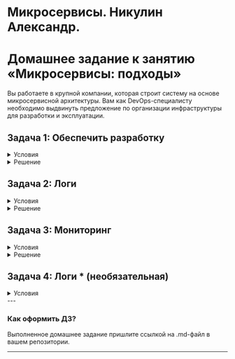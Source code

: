 # Микросервисы. Никулин Александр. 
# Домашнее задание к занятию «Микросервисы: подходы»

Вы работаете в крупной компании, которая строит систему на основе микросервисной архитектуры.
Вам как DevOps-специалисту необходимо выдвинуть предложение по организации инфраструктуры для разработки и эксплуатации.

## Задача 1: Обеспечить разработку
<details>
  <summary>Условия</summary>

  Предложите решение для обеспечения процесса разработки: хранение исходного кода, непрерывная интеграция и непрерывная поставка. 
  Решение может состоять из одного или нескольких программных продуктов и должно описывать способы и принципы их взаимодействия.

  Решение должно соответствовать следующим требованиям:
  - облачная система;
  - система контроля версий Git;
  - репозиторий на каждый сервис;
  - запуск сборки по событию из системы контроля версий;
  - запуск сборки по кнопке с указанием параметров;
  - возможность привязать настройки к каждой сборке;
  - возможность создания шаблонов для различных конфигураций сборок;
  - возможность безопасного хранения секретных данных (пароли, ключи доступа);
  - несколько конфигураций для сборки из одного репозитория;
  - кастомные шаги при сборке;
  - собственные докер-образы для сборки проектов;
  - возможность развернуть агентов сборки на собственных серверах;
  - возможность параллельного запуска нескольких сборок;
  - возможность параллельного запуска тестов.

  Обоснуйте свой выбор.
</details>

<details>
  <summary>Решение</summary>


</details>

## Задача 2: Логи
<details>
  <summary>Условия</summary>

  Предложите решение для обеспечения сбора и анализа логов сервисов в микросервисной архитектуре.
  Решение может состоять из одного или нескольких программных продуктов и должно описывать способы и принципы их взаимодействия.

  Решение должно соответствовать следующим требованиям:
  - сбор логов в центральное хранилище со всех хостов, обслуживающих систему;
  - минимальные требования к приложениям, сбор логов из stdout;
  - гарантированная доставка логов до центрального хранилища;
  - обеспечение поиска и фильтрации по записям логов;
  - обеспечение пользовательского интерфейса с возможностью предоставления доступа разработчикам для поиска по записям логов;
  - возможность дать ссылку на сохранённый поиск по записям логов.

  Обоснуйте свой выбор.
</details>

<details>
  <summary>Решение</summary>

  
</details>

## Задача 3: Мониторинг

<details>
  <summary>Условия</summary>

  Предложите решение для обеспечения сбора и анализа состояния хостов и сервисов в микросервисной архитектуре.
  Решение может состоять из одного или нескольких программных продуктов и должно описывать способы и принципы их взаимодействия.

  Решение должно соответствовать следующим требованиям:
  - сбор метрик со всех хостов, обслуживающих систему;
  - сбор метрик состояния ресурсов хостов: CPU, RAM, HDD, Network;
  - сбор метрик потребляемых ресурсов для каждого сервиса: CPU, RAM, HDD, Network;
  - сбор метрик, специфичных для каждого сервиса;
  - пользовательский интерфейс с возможностью делать запросы и агрегировать информацию;
  - пользовательский интерфейс с возможностью настраивать различные панели для отслеживания состояния системы.

  Обоснуйте свой выбор.
</details>

<details>
  <summary>Решение</summary>

  
</details>

## Задача 4: Логи * (необязательная)

<details>
  <summary>Условия</summary>

  Продолжить работу по задаче API Gateway: сервисы, используемые в задаче, пишут логи в stdout. 

  Добавить в систему сервисы для сбора логов Vector + ElasticSearch + Kibana со всех сервисов, обеспечивающих работу API.

  ### Результат выполнения: 

  docker compose файл, запустив который можно перейти по адресу http://localhost:8081, по которому доступна Kibana.
  Логин в Kibana должен быть admin, пароль qwerty123456.


  ## Задача 5: Мониторинг * (необязательная)

  Продолжить работу по задаче API Gateway: сервисы, используемые в задаче, предоставляют набор метрик в формате prometheus:

  - сервис security по адресу /metrics,
  - сервис uploader по адресу /metrics,
  - сервис storage (minio) по адресу /minio/v2/metrics/cluster.

  Добавить в систему сервисы для сбора метрик (Prometheus и Grafana) со всех сервисов, обеспечивающих работу API.
  Построить в Graphana dashboard, показывающий распределение запросов по сервисам.

  ### Результат выполнения: 

  docker compose файл, запустив который можно перейти по адресу http://localhost:8081, по которому доступна Grafana с настроенным Dashboard.
  Логин в Grafana должен быть admin, пароль qwerty123456.

</details>
---

### Как оформить ДЗ?

Выполненное домашнее задание пришлите ссылкой на .md-файл в вашем репозитории.

---
